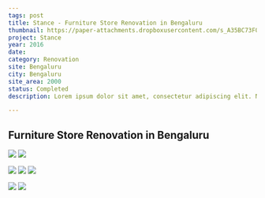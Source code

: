 ```yaml
---
tags: post
title: Stance - Furniture Store Renovation in Bengaluru
thumbnail: https://paper-attachments.dropboxusercontent.com/s_A35BC73F0571B070028662E744390936410A4ED35239FA8E5E99FE10BCCB99F3_1729254817407_1.jpg
project: Stance
year: 2016
date:
category: Renovation 
site: Bengaluru
city: Bengaluru
site_area: 2000
status: Completed
description: Lorem ipsum dolor sit amet, consectetur adipiscing elit. Nullam ultricies interdum tortor, sit amet gravida ipsum fermentum ut. Aenean sagittis metus justo, at vestibulum elit malesuada a. Suspendisse dictum, sapien eu tincidunt convallis, elit urna rhoncus leo, ac fermentum lorem libero in magna. Integer scelerisque odio et convallis faucibus.

---
```


## Furniture Store Renovation in Bengaluru

![](https://paper-attachments.dropboxusercontent.com/s_A35BC73F0571B070028662E744390936410A4ED35239FA8E5E99FE10BCCB99F3_1729254817441_2.jpg)
![](https://paper-attachments.dropboxusercontent.com/s_A35BC73F0571B070028662E744390936410A4ED35239FA8E5E99FE10BCCB99F3_1729254817493_3.jpg)

![](https://paper-attachments.dropboxusercontent.com/s_A35BC73F0571B070028662E744390936410A4ED35239FA8E5E99FE10BCCB99F3_1729254817517_4.jpg)
![](https://paper-attachments.dropboxusercontent.com/s_A35BC73F0571B070028662E744390936410A4ED35239FA8E5E99FE10BCCB99F3_1729254817533_5.jpg)
![](https://paper-attachments.dropboxusercontent.com/s_A35BC73F0571B070028662E744390936410A4ED35239FA8E5E99FE10BCCB99F3_1729254817554_6.jpg)

![](https://paper-attachments.dropboxusercontent.com/s_A35BC73F0571B070028662E744390936410A4ED35239FA8E5E99FE10BCCB99F3_1729254817574_7.jpg)
![](https://paper-attachments.dropboxusercontent.com/s_A35BC73F0571B070028662E744390936410A4ED35239FA8E5E99FE10BCCB99F3_1729254817598_8.jpg)



